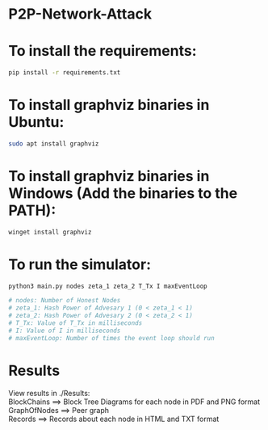 # P2P-Network-Attack

# To install the requirements:
```bash
pip install -r requirements.txt
```
# To install graphviz binaries in Ubuntu:
```bash
sudo apt install graphviz
```
# To install graphviz binaries in Windows (Add the binaries to the PATH):
```bash
winget install graphviz
```
# To run the simulator:
```bash
python3 main.py nodes zeta_1 zeta_2 T_Tx I maxEventLoop

# nodes: Number of Honest Nodes
# zeta_1: Hash Power of Advesary 1 (0 < zeta_1 < 1)
# zeta_2: Hash Power of Advesary 2 (0 < zeta_2 < 1)
# T_Tx: Value of T_Tx in milliseconds
# I: Value of I in milliseconds
# maxEventLoop: Number of times the event loop should run
```

# Results
View results in ./Results:\
BlockChains ==> Block Tree Diagrams for each node in PDF and PNG format\
GraphOfNodes ==> Peer graph\
Records ==> Records about each node in HTML and TXT format